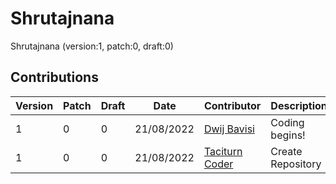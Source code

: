 [//]: # ( ------------------------------------------------------------------ {c)
[//]: # ( COPYRIGHT 2022 Dwij Bavisi <dwijbavisi@gmail.com>                  {c)
[//]: # ( Licensed under:                                                    {c)
[//]: # (     Taciturn Coder's `License to Hack` License                     {c)
[//]: # (     TC's L2H 1.0                                                   {c)
[//]: # ( A copy of the License may be obtained from:                        {c)
[//]: # (     https://TaciturnCoder.github.io/TCsL2H/legalcode/1.0           {c)
[//]: # ( See the License for the permissions and limitations.               {c)
[//]: # ( ------------------------------------------------------------------ {c)

# Shrutajnana
Shrutajnana (version:1, patch:0, draft:0)

## Contributions

| Version | Patch | Draft | Date | Contributor | Description |
| --- | --- | --- | --- | --- | --- |
| 1 | 0 | 0 | 21/08/2022 | [Dwij Bavisi][0] | Coding begins! |
| 1 | 0 | 0 | 21/08/2022 | [Taciturn Coder][1] | Create Repository |

[0]:https://github.com/DwijBavisi
[1]:https://github.com/TaciturnCoder
